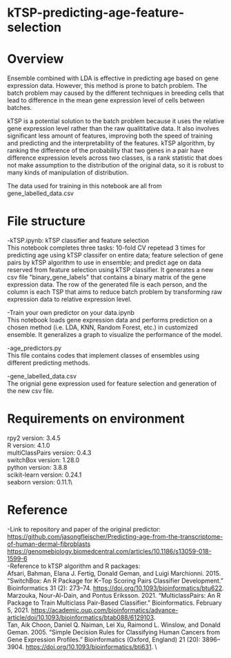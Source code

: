 # kTSP-predicting-age-feature-selection
# Overview
Ensemble combined with LDA is effective in predicting age based on gene expression data. However, this method is prone to batch problem. The batch problem may caused by the different techniques in breeding cells that lead to difference in the mean gene expression level of cells between batches.

kTSP is a potential solution to the batch problem because it uses the relative gene expression level rather than the raw qualititative data. It also involves significant less amount of features, improving both the speed of training and predicting and the interpretability of the features. kTSP algorithm, by ranking the difference of the probability that two genes in a pair have difference expression levels across two classes, is a rank statistic that does not make assumption to the distribution of the original data, so it is robust to many kinds of manipulation of distribution. 

The data used for training in this notebook are all from gene_labelled_data.csv

# File structure
-kTSP.ipynb: kTSP classifier and feature selection\
This notebook completes three tasks: 10-fold CV repetead 3 times for predicting age using kTSP classifer on entire data; feature selection of gene pairs by kTSP algorithm to use in ensemble; and predict age on data reserved from feature selection using kTSP classifier. It generates a new csv file "binary_gene_labels" that contains a binary matrix of the gene expression data. The row of the generated file is each person, and the column is each TSP that aims to reduce batch problem by transforming raw expression data to relative expression level.

-Train your own predictor on your data.ipynb\
This notebook loads gene expression data and performs prediction on a chosen method (i.e. LDA, KNN, Random Forest, etc.) in customized ensemble. It generalizes a graph to visualize the performance of the model.

-age_predictors.py\
This file contains codes that implement classes of ensembles using different predicting methods.

-gene_labelled_data.csv\
The orignial gene expression used for feature selection and generation of the new csv file.

# Requirements on environment
rpy2 version: 3.4.5\
R version: 4.1.0\
multiClassPairs version: 0.4.3\
switchBox version: 1.28.0\
python version: 3.8.8\
scikit-learn version: 0.24.1\
seaborn version: 0.11.1\

# Reference
-Link to repository and paper of the original predictor: \
https://github.com/jasongfleischer/Predicting-age-from-the-transcriptome-of-human-dermal-fibroblasts \
https://genomebiology.biomedcentral.com/articles/10.1186/s13059-018-1599-6 \
-Reference to kTSP algorithm and R packages:\
Afsari, Bahman, Elana J. Fertig, Donald Geman, and Luigi Marchionni. 2015. “SwitchBox: An R Package for K–Top Scoring Pairs Classifier Development.” Bioinformatics 31 (2): 273–74. https://doi.org/10.1093/bioinformatics/btu622. \
Marzouka, Nour-Al-Dain, and Pontus Eriksson. 2021. “MulticlassPairs: An R Package to Train Multiclass Pair-Based Classifier.” Bioinformatics. February 5, 2021. https://academic.oup.com/bioinformatics/advance-article/doi/10.1093/bioinformatics/btab088/6129103. \
Tan, Aik Choon, Daniel Q. Naiman, Lei Xu, Raimond L. Winslow, and Donald Geman. 2005. “Simple Decision Rules for Classifying Human Cancers from Gene Expression Profiles.” Bioinformatics (Oxford, England) 21 (20): 3896–3904. https://doi.org/10.1093/bioinformatics/bti631. \
